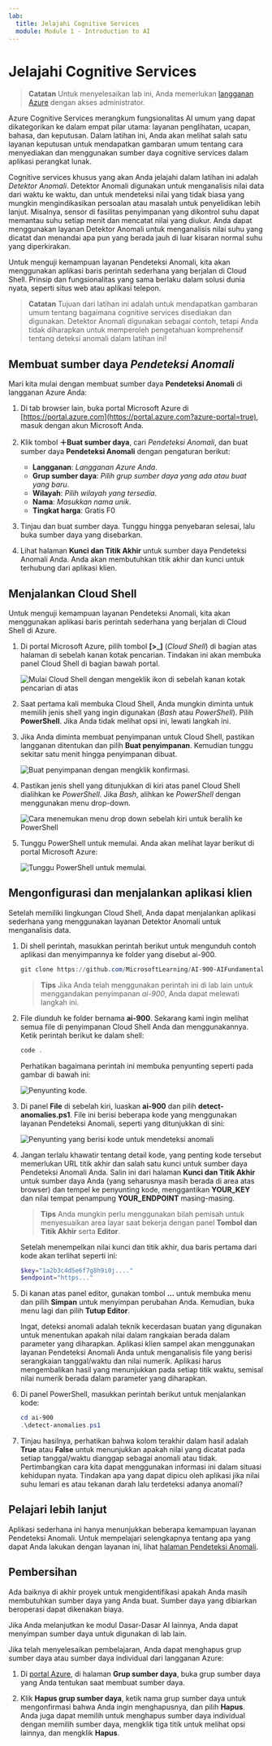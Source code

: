 ```yaml
---
lab:
  title: Jelajahi Cognitive Services
  module: Module 1 - Introduction to AI
---
```


# <a name="explore-cognitive-services"></a>Jelajahi Cognitive Services

> **Catatan** Untuk menyelesaikan lab ini, Anda memerlukan [langganan Azure](https://azure.microsoft.com/free?azure-portal=true) dengan akses administrator.

Azure Cognitive Services merangkum fungsionalitas AI umum yang dapat dikategorikan ke dalam empat pilar utama: layanan penglihatan, ucapan, bahasa, dan keputusan. Dalam latihan ini, Anda akan melihat salah satu layanan keputusan untuk mendapatkan gambaran umum tentang cara menyediakan dan menggunakan sumber daya cognitive services dalam aplikasi perangkat lunak.

Cognitive services khusus yang akan Anda jelajahi dalam latihan ini adalah *Detektor Anomali*. Detektor Anomali digunakan untuk menganalisis nilai data dari waktu ke waktu, dan untuk mendeteksi nilai yang tidak biasa yang mungkin mengindikasikan persoalan atau masalah untuk penyelidikan lebih lanjut. Misalnya, sensor di fasilitas penyimpanan yang dikontrol suhu dapat memantau suhu setiap menit dan mencatat nilai yang diukur. Anda dapat menggunakan layanan Detektor Anomali untuk menganalisis nilai suhu yang dicatat dan menandai apa pun yang berada jauh di luar kisaran normal suhu yang diperkirakan.

Untuk menguji kemampuan layanan Pendeteksi Anomali, kita akan menggunakan aplikasi baris perintah sederhana yang berjalan di Cloud Shell. Prinsip dan fungsionalitas yang sama berlaku dalam solusi dunia nyata, seperti situs web atau aplikasi telepon.

> **Catatan** Tujuan dari latihan ini adalah untuk mendapatkan gambaran umum tentang bagaimana cognitive services disediakan dan digunakan. Detektor Anomali digunakan sebagai contoh, tetapi Anda tidak diharapkan untuk memperoleh pengetahuan komprehensif tentang deteksi anomali dalam latihan ini!

## <a name="create-an-anomaly-detector-resource"></a>Membuat sumber daya *Pendeteksi Anomali*

Mari kita mulai dengan membuat sumber daya **Pendeteksi Anomali** di langganan Azure Anda:

1. Di tab browser lain, buka portal Microsoft Azure di [https://portal.azure.com](https://portal.azure.com?azure-portal=true), masuk dengan akun Microsoft Anda.

1. Klik tombol **&#65291;Buat sumber daya**, cari *Pendeteksi Anomali*, dan buat sumber daya **Pendeteksi Anomali** dengan pengaturan berikut:
    - **Langganan**: *Langganan Azure Anda*.
    - **Grup sumber daya**: *Pilih grup sumber daya yang ada atau buat yang baru*.
    - **Wilayah**: *Pilih wilayah yang tersedia*.
    - **Nama**: *Masukkan nama unik*.
    - **Tingkat harga**: Gratis F0

1. Tinjau dan buat sumber daya. Tunggu hingga penyebaran selesai, lalu buka sumber daya yang disebarkan.

1. Lihat halaman **Kunci dan Titik Akhir** untuk sumber daya Pendeteksi Anomali Anda. Anda akan membutuhkan titik akhir dan kunci untuk terhubung dari aplikasi klien.

## <a name="run-cloud-shell"></a>Menjalankan Cloud Shell

Untuk menguji kemampuan layanan Pendeteksi Anomali, kita akan menggunakan aplikasi baris perintah sederhana yang berjalan di Cloud Shell di Azure.

1. Di portal Microsoft Azure, pilih tombol **[>_]** (*Cloud Shell*) di bagian atas halaman di sebelah kanan kotak pencarian. Tindakan ini akan membuka panel Cloud Shell di bagian bawah portal.

    ![Mulai Cloud Shell dengan mengeklik ikon di sebelah kanan kotak pencarian di atas](media/anomaly-detector/powershell-portal-guide-1.png)

1. Saat pertama kali membuka Cloud Shell, Anda mungkin diminta untuk memilih jenis shell yang ingin digunakan (*Bash* atau *PowerShell*). Pilih **PowerShell**. Jika Anda tidak melihat opsi ini, lewati langkah ini.  

1. Jika Anda diminta membuat penyimpanan untuk Cloud Shell, pastikan langganan ditentukan dan pilih **Buat penyimpanan**. Kemudian tunggu sekitar satu menit hingga penyimpanan dibuat.

    ![Buat penyimpanan dengan mengklik konfirmasi.](media/anomaly-detector/powershell-portal-guide-2.png)

1. Pastikan jenis shell yang ditunjukkan di kiri atas panel Cloud Shell dialihkan ke *PowerShell*. Jika *Bash*, alihkan ke *PowerShell* dengan menggunakan menu drop-down.

    ![Cara menemukan menu drop down sebelah kiri untuk beralih ke PowerShell](media/anomaly-detector/powershell-portal-guide-3.png)

1. Tunggu PowerShell untuk memulai. Anda akan melihat layar berikut di portal Microsoft Azure:  

    ![Tunggu PowerShell untuk memulai.](media/anomaly-detector/powershell-prompt.png)

## <a name="configure-and-run-a-client-application"></a>Mengonfigurasi dan menjalankan aplikasi klien

Setelah memiliki lingkungan Cloud Shell, Anda dapat menjalankan aplikasi sederhana yang menggunakan layanan Detektor Anomali untuk menganalisis data.

1. Di shell perintah, masukkan perintah berikut untuk mengunduh contoh aplikasi dan menyimpannya ke folder yang disebut ai-900.

    ```PowerShell
    git clone https://github.com/MicrosoftLearning/AI-900-AIFundamentals ai-900
    ```

    >**Tips** Jika Anda telah menggunakan perintah ini di lab lain untuk menggandakan penyimpanan *ai-900*, Anda dapat melewati langkah ini.

1. File diunduh ke folder bernama **ai-900**. Sekarang kami ingin melihat semua file di penyimpanan Cloud Shell Anda dan menggunakannya. Ketik perintah berikut ke dalam shell:

     ```PowerShell
    code .
    ```

    Perhatikan bagaimana perintah ini membuka penyunting seperti pada gambar di bawah ini: 

    ![Penyunting kode.](media/anomaly-detector/powershell-portal-guide-4.png)

1. Di panel **File** di sebelah kiri, luaskan **ai-900** dan pilih **detect-anomalies.ps1**. File ini berisi beberapa kode yang menggunakan layanan Pendeteksi Anomali, seperti yang ditunjukkan di sini:

    ![Penyunting yang berisi kode untuk mendeteksi anomali](media/anomaly-detector/detect-anomalies-code.png)

1. Jangan terlalu khawatir tentang detail kode, yang penting kode tersebut memerlukan URL titik akhir dan salah satu kunci untuk sumber daya Pendeteksi Anomali Anda. Salin ini dari halaman **Kunci dan Titik Akhir** untuk sumber daya Anda (yang seharusnya masih berada di area atas browser) dan tempel ke penyunting kode, menggantikan **YOUR_KEY** dan nilai tempat penampung **YOUR_ENDPOINT** masing-masing.

    > **Tips** Anda mungkin perlu menggunakan bilah pemisah untuk menyesuaikan area layar saat bekerja dengan panel **Tombol dan Titik Akhir** serta **Editor**.

    Setelah menempelkan nilai kunci dan titik akhir, dua baris pertama dari kode akan terlihat seperti ini:

    ```PowerShell
    $key="1a2b3c4d5e6f7g8h9i0j...."    
    $endpoint="https..."
    ```

1. Di kanan atas panel editor, gunakan tombol **...** untuk membuka menu dan pilih **Simpan** untuk menyimpan perubahan Anda. Kemudian, buka menu lagi dan pilih **Tutup Editor**.

    Ingat, deteksi anomali adalah teknik kecerdasan buatan yang digunakan untuk menentukan apakah nilai dalam rangkaian berada dalam parameter yang diharapkan. Aplikasi klien sampel akan menggunakan layanan Pendeteksi Anomali Anda untuk menganalisis file yang berisi serangkaian tanggal/waktu dan nilai numerik. Aplikasi harus mengembalikan hasil yang menunjukkan pada setiap titik waktu, semisal nilai numerik berada dalam parameter yang diharapkan.

1. Di panel PowerShell, masukkan perintah berikut untuk menjalankan kode:

    ```PowerShell
    cd ai-900
    .\detect-anomalies.ps1
    ```

1. Tinjau hasilnya, perhatikan bahwa kolom terakhir dalam hasil adalah **True** atau **False** untuk menunjukkan apakah nilai yang dicatat pada setiap tanggal/waktu dianggap sebagai anomali atau tidak. Pertimbangkan cara kita dapat menggunakan informasi ini dalam situasi kehidupan nyata. Tindakan apa yang dapat dipicu oleh aplikasi jika nilai suhu lemari es atau tekanan darah lalu terdeteksi adanya anomali?  

## <a name="learn-more"></a>Pelajari lebih lanjut

Aplikasi sederhana ini hanya menunjukkan beberapa kemampuan layanan Pendeteksi Anomali. Untuk mempelajari selengkapnya tentang apa yang dapat Anda lakukan dengan layanan ini, lihat [halaman Pendeteksi Anomali](https://azure.microsoft.com/services/cognitive-services/anomaly-detector/).

## <a name="clean-up"></a>Pembersihan

Ada baiknya di akhir proyek untuk mengidentifikasi apakah Anda masih membutuhkan sumber daya yang Anda buat. Sumber daya yang dibiarkan beroperasi dapat dikenakan biaya. 

Jika Anda melanjutkan ke modul Dasar-Dasar AI lainnya, Anda dapat menyimpan sumber daya untuk digunakan di lab lain.

Jika telah menyelesaikan pembelajaran, Anda dapat menghapus grup sumber daya atau sumber daya individual dari langganan Azure:

1. Di [portal Azure](https://portal.azure.com/), di halaman **Grup sumber daya**, buka grup sumber daya yang Anda tentukan saat membuat sumber daya.

2. Klik **Hapus grup sumber daya**, ketik nama grup sumber daya untuk mengonfirmasi bahwa Anda ingin menghapusnya, dan pilih **Hapus**. Anda juga dapat memilih untuk menghapus sumber daya individual dengan memilih sumber daya, mengklik tiga titik untuk melihat opsi lainnya, dan mengklik **Hapus**.